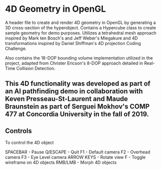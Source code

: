 # 4D Geometry in OpenGL
A header file to create and render 4D geometry in OpenGL by generating a 3D cross-section of the hyperobject. Contains a Hypercube class to create sample geometry for demo purposes. Utilizes a tetrahedral mesh approach inspired by Mark ten Bosch's and Jeff Weber's Miegakure and 4D transformations inspired by Daniel Shiffman's 4D projection Coding Challenge.

Also contains the 18-DOP bounding volume implementation utilized in the project, adapted from Christer Ericson's 8-DOP approach detailed in Real-Time Collision Detection.

This 4D functionality was developed as part of an AI pathfinding demo in collaboration with Keven Presseau-St-Laurent and Maude Braunstein as part of Serguei Mokhov's COMP 477 at Concordia University in the fall of 2019.
---
## Controls
To control the 4D object 

SPACEBAR - Pause
Q/ESCAPE - Quit
F1 - Default camera
F2 - Overhead camera
F3 - Eye Level camera
ARROW KEYS - Rotate view
F - Toggle wireframe on 4D objects
RMB/LMB - Morph 4D objects